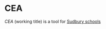 # CEA
_CEA_ (working title) is a tool for [Sudbury schools](https://en.wikipedia.org/wiki/Sudbury_school)